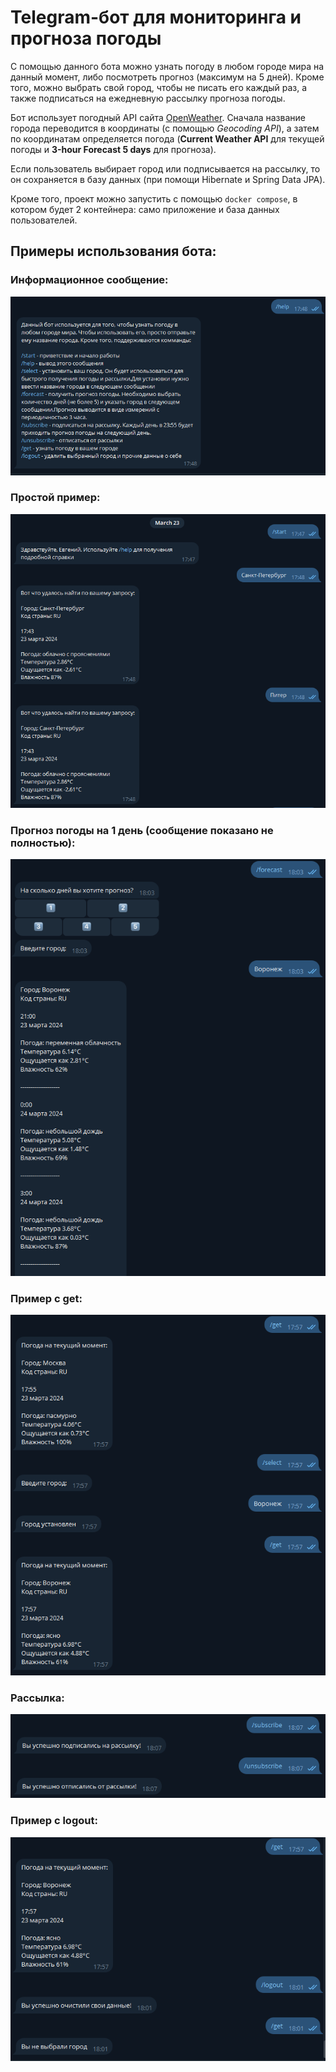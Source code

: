 # Telegram-бот для мониторинга и прогноза погоды
С помощью данного бота можно узнать погоду в любом городе мира на данный момент, 
либо посмотреть прогноз (максимум на 5 дней). Кроме того, можно выбрать свой город, чтобы 
не писать его каждый раз, а также подписаться на ежедневную рассылку прогноза погоды.

Бот использует погодный API сайта [OpenWeather](https://openweathermap.org/).
Сначала название города переводится в координаты (с помощью *Geocoding API*),
а затем по координатам определяется погода (**Current Weather API** для текущей погоды 
и **3-hour Forecast 5 days** для прогноза).

Если пользователь выбирает город или подписывается на рассылку, то он сохраняется в базу данных 
(при помощи Hibernate и Spring Data JPA).

Кроме того, проект можно запустить с помощью `docker compose`, в котором будет 2 контейнера:
само приложение и база данных пользователей.

## Примеры использования бота:
### Информационное сообщение:
![Инфо](images/help.png)

### Простой пример:
![Пример](images/simple_example.png)

### Прогноз погоды на 1 день (сообщение показано не полностью):
![Forecast](images/forecast.png)

### Пример с get:
![Get](images/get.png)

### Рассылка:
![Рассылка](images/messaging.png)

### Пример с logout:
![Logout](images/logout.png)